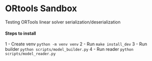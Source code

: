 # ORtools Sandbox
Testing ORTools linear solver serialization/deserialization
#### Steps to install
1 - Create venv `python -m venv venv`
2 - Run `make install_dev`
3 - Run builder `python scripts/model_builder.py`
4 - Run reader `python scripts/model_reader.py`
